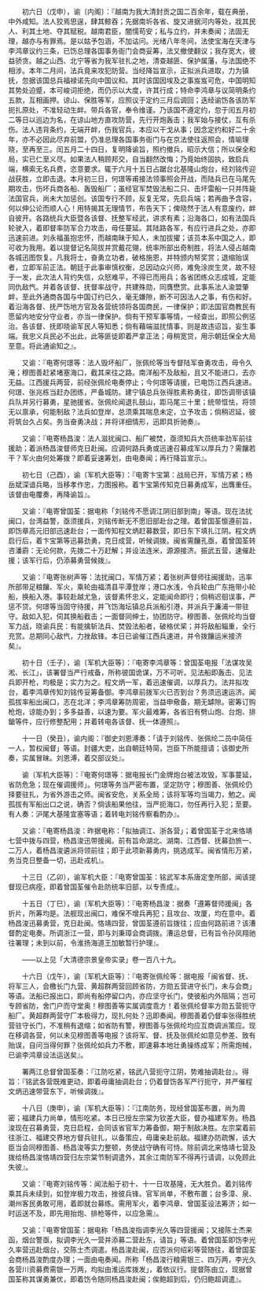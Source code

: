<!-- { "loadSidebar": true } -->
　　初六日（戊申），谕〔内阁〕：『越南为我大清封贡之国二百余年，载在典册，中外咸知。法人狡焉思逞，肆其鲸吞；先据南圻各省、旋又进据河内等处，戕其民人、利其土地、夺其赋税。越南君臣，闇懦苟安；私与立约，并未奏闻；法固无理，越亦与有罪焉。是以姑予包涵，不加诂问。光绪八年冬间，法使宝海在天津与李鸿章议约三条，已饬总理各国事务衙门会商妥筹，法又撤使翻议；我存宽大，彼益骄贪。越之山西、北宁等省为我军驻扎之地，清查越匪、保护属藩，与法国绝不相涉。本年二月间，法兵竟来攻犯防营。当经降旨宣示，正拟派兵进取，力为镇抚，忽据该国总兵福禄诺先向中国议和。其时该国因埃及之事岌岌可危，中国明知其势处迫蹙，本可峻词拒绝，而仍示以大度，许其行成；特命李鸿章与议简明条约五款，互相画押。谅山、保胜等军，应照议于定约三月后调回；迭经谕饬各该防军扼扎原处，不准轻动生衅。带兵各官，奉令维谨。乃该国不遵定约，忽于闰五月初二等日以巡边为名，在谅山地方直攻防营，先行开炮轰击；我军始与接仗，互有杀伤。法人违背条约，无端开衅，伤我官兵，本应以干戈从事；因念定约和好二十余年，亦不必因此尽弃前盟，仍准总理各国事务衙门与在京法使往返照会，情喻理晓，至再至三。闰五月二十四日，复明降谕旨，照约撤兵，昭示大信；所以保全和局，实已仁至义尽。如果法人稍顾邦交，自当翻然改悔；乃竟始终固执，致启兵端，横索无名兵费，恣意要求。辄于六月十五日占踞台北基隆山炮台，经刘铭传迎战获胜，立即击退。本月初三日，何璟等甫接法领事照会开战，而陆兵已在马尾先期攻击，伤坏兵商各船、轰毁船厂；虽经官军焚毁法船二只、击坏雷船一只并阵毙法国官兵，尚未大加惩创。该国专行不顾，反复无常，先启兵端；若再曲予含容，何以伸公论而顺人心！用特揭其无理情节，布告天下；俾晓然于法人有意废约，衅自彼开。各路统兵大臣暨各该督、抚整军经武，讲求有素；沿海各口，如有法国兵轮驶入，着即督率防军合力攻击，毋任蔓延。其陆路各军，有应行进兵之处，亦即迅速前进。刘永福虽抱忠怀，而越南昧于知人，未加拔擢；该员本系中国之人，即可收为我用。着以提督记名简拔并赏戴花翎，统率所部出奇制胜，将法人侵占越南各城迅图恢复。凡我将士，奋勇立功者，破格施恩，并特颁内帑奖赏；退缩贻误者，立即军前正法。朝廷于此事审慎权衡，总因动众兴师，难免涂炭生灵，故不轻于一发，此次法人背约失信，众怒难平，不得已而用兵；各省团练众志成城，定能同仇敌忾。并着各该督、抚督率战守，共建殊勋，同膺懋赏。此事系法人渝盟肇衅，至此外通商各国与中国订约已久，毫无嫌隙，断不可因法人之事，有伤和好。着沿海各督、抚严饬地方官及各营统领将各国商民，一律保护；即法国官商教民有愿留内地安分守业者，亦当一律保护。倘有干预军事等情，一经查出，即照公例惩治。各该督、抚即晓谕军民人等知悉；倘有藉端滋扰情事，则是故违诏旨，妄生事端。我忠义兵民必不出此，此等匪徒即着严拿正法；毋稍宽贷，用示朝廷保全大局至意。将此通谕知之』。

　　又谕：『电寄何璟等：法人毁坏船厂，张佩纶等当专督陆军奋勇攻击，毋令久淹；穆图善赶紧堵塞海口，截其来往之路。南洋船不及敌船，且又不能进口，去亦无益。江西援兵两营，前经张佩纶电奏停止；今何璟等请援，已电饬江西兵速进。何璟、张兆栋当赶办团练，严备城防。建宁镇总兵张得胜素称勇往，即饬调带该镇兵队并另行募勇，星驰援省。张佩纶闻退扎鼓山，距马尾三十里；统带恇怯，将领无以禀承，何能制敌？法兵如登岸，总须乘其喘息未定，立予攻击；倘稍迟延，彼将筑台久占矣。务当奋勇决战；并将详细情形，迅即具折驰奏』。

　　又谕：『电寄杨昌浚：法人滋扰闽口、船厂被焚，亟须知兵大员统率劲军前往援助；着派杨昌浚督师克日赴闽。应调何路兵勇或迅速召募成军以厚兵力？需饟若干？军火由何处筹拨？即着妥速筹划，由电奏闻；再行降旨宣示』。

　　初七日（己酉），谕〔军机大臣等〕：『电寄卞宝第：战局已开，军情万紧；杨岳斌深谙兵略，当移孝作忠，力图报称。着卞宝第传知克日募勇成军，出膺重任。该督由电覆奏，再降谕旨』。

　　又谕：『电寄曾国荃：据电称「刘铭传不愿调江阴旧部到南」等语。现在法扰闽口，台湾益警，亟须援兵，刘铭传断无不愿旧部赴台之理。着曾国荃懔遵前旨，即饬章高元旧部迅速赴台；一面传知程文炳赶募数营，即日东下填扎江阴。程文炳启行后，着卞宝第等迅募劲勇，克日成营，听候调拨。闽省需饟孔亟，着曾国荃转咨潘霨：无论何款，先拨二十万赶解；并设法连米，源源接济。振武五营，速催赴援；该军行后，仍添募勇营候拨』。

　　又谕：『电寄张树声等：法扰闽口，军情万紧；着张树声督师往闽援助，迅率所部带足粮饟、军火，乘轮由福清县平潭登岸；港口水浅，令兵轮由广东拖带小轮船，换船入港。事较赴越尤急，该督素怀忠义，定能闻命即行；倘稍迟徊误事，严惩不贷。何璟等当固守待援，并飞饬海坛镇总兵派船引港，并派兵于濂浦一带驻守。敌如入犯，伺其换船截击；一面督同绅士，协团防守。穆图善、张佩纶均当督军力战，晓谕兵民：有能擒斩法兵、焚毁法船者，破格优桨；并将敌船辎重，全行充赏。总期同心敌忾，力挫敌锋。本日已谕催江西兵速进，并令拨饟运米接济矣』。

　　初十日（壬子），谕〔军机大臣等〕：『电寄李鸿章等：曾国荃电报「法谋攻吴淞、长江」，该署督当严行戒备，所称彼国诡谋，万不可听。见法船即轰击、见法兵即开枪，均极是；实力为之。程文炳一军，着迅速催调，以厚兵力。法并拟攻台，着李鸿章传知刘铭传妥筹备御。李鸿章前拨军火已否到台？务须迅速运济。闻孤拔率船出闽口，志在北洋；李鸿章筹防周密，当益申儆备，期无罅隙。密筹订购枪炮，谅能办到；多多益善，以速为要。军火最难筹，各省旧有劈山炮、台炮、排鎗等件，应行修整配用；并着转电各该督、抚一体遵照』。

　　十一日（癸丑），谕内阁：『御史刘恩溥奏：「请于刘铭传、张佩纶二员中简任一人，暂权闽督」等语。封疆大吏，出自朝廷特简，岂臣下所能擅请；该御史所奏，实属冒昧。刘恩溥，着交部议处』。

　　谕〔军机大臣等〕：『电寄何璟等：据电报长门金牌炮台被法攻毁，军事蔓延，省防危急；现在催调援师」。何璟等务当严密布置，坚定防守；穆图善、张佩纶仍择要驻扎，为省外游击之师。闽省安危，关系全局；该将军等均当竭力，勉之。闻孤拔有军船出口之说，确否？倘该船果他往，当严扼海口，勿任再行入犯；至要。有人奏：沪尾大基隆宜塞等语；着转电刘铭传察看酌办』。

　　又谕：『电寄杨昌浚：昨据电称：「拟抽调江、浙各营」；着曾国荃于北来恪靖七营中拨与四营，杨昌浚迅带援闽。前有旨命湖北、湖南、江西督、抚募劲旅一、二万人，着杨昌浚遴派将领前往；即于此项新募勇内，挑选成军。闽省情形万紧，务当克日整备一切，迅赴戎机』。

　　十三日（乙卯），谕军机大臣：『电寄曾国荃：铭武军本系唐定奎所部，闻该提督现已病痊，即着曾国荃催令赴防统率旧部，以专责成』。

　　十五日（丁巳），谕〔军机大臣等〕：『电寄杨昌浚：据奏「遵筹督师援闽」各折片，所筹均是。法舰现出闽口，难保不增兵再犯；且攻台、攻厦，均在意中。着杨昌浚迅募勇营，克日赴闽。恪靖四营，曾国荃遵前旨拨往；应由何路前进？该漕督酌定电奏。所调浙江一营，即与刘秉璋会商调拨。漕运总督，已有旨令孙凤翔驰往署理；未到以前，令淮扬海道王加敏暂行护理』。

　　——以上见「大清德宗景皇帝实录」卷一百八十九。

　　十六日（戊午），谕〔军机大臣等〕：『电寄张佩纶等：据电报「闽省督、抚、将军三人，会檄长门九营、黄超群两营回顾省防，方勋五营进守长门，未与会商」等语。法船已报出口，即尚有船停留口内，亦应坚守长门，使彼船内外阻隔；岂可专顾省防，舍门户而守堂奥！穆图善等实属调度乖方！着张佩纶督率方勋五营扼守船厂。黄超群两营守厂本极得力，现扎何处？迅即奏闻。穆图善着仍督率张得胜统营驻守长门，不准稍有退缩；如省防有警，穆图善与张佩纶均应互商调派策应。现在移调各营，何以未见穆图善等电报？该将军、督、抚及张佩纶如意见参差、致有贻误，自问当得何罪？张佩纶如兵力不敷，即速募本地壮勇操练成军；所需炮械，已谕李鸿章设法运送矣』。

　　署两江总督曾国荃奏：『江防吃紧，铭武八营扼守江阴，势难抽调赴台』。得旨：『铭武各营既难更动，即着毋庸抽调赴台；仍着督饬各军严行扼守，并严催程文炳迅速带营东下，听候调拨』。

　　十八日（庚申），谕〔军机大臣等〕：『江南防务，现经曾国荃布置，尚为周密；福建兵力尚单，情形吃紧。本日已授左宗棠为钦差大臣，督办福建军务。杨昌浚现在召募勇营，克日启程，会同该省官军力筹备御，期于制敌决胜。左宗棠着前往浙江、福建交界地方督兵驻扎，以备策应，毋庸亲赴前敌。福建办防疏懈，该大臣当会同穆图善、杨昌浚等实力整顿，务使战守确有可恃。除前调北来恪靖七营及拨给杨昌浚恪靖四营归左宗棠节制调遣外，其余江南防军不得再行请调，以免顾此失彼』。

　　又谕：『电寄刘铭传等：闻法船于初十、十一日攻基隆，无大胜负。着刘铭传乘其兵未续到，如登岸极力攻击，挫彼兵锋。官军尚单，不敷布置；台多漳、泉、潮州客民勇敢可用，着即就台募练。需用军火，着李鸿章、曾国荃设法筹济；如一时运送不及，即先用抬炮、排枪等件，以应急需』。

　　又谕：『电寄曾国荃：据电称「杨昌浚指调李光久等四营援闽；又接陈士杰来函，烟台警亟，拟调李光久一营并添募二营赴东，请旨」等语。着曾国荃即饬李光久率营迅赴烟台，交陈士杰调遣。杨昌浚赴闽，应否派何绍彩等营随往，着曾国荃会商杨昌浚酌度办理；一面由电奏闻。所称「杨昌浚行粮需银三、四万两，李光久各营川资募费需银一万两，均拟由淮运库拨发」，着依议行。提督陈由立，现据曾国荃称其谋勇兼优，即着饬令随同杨昌浚赴闽；俟鲍超到后，仍归鲍超调遣』。

